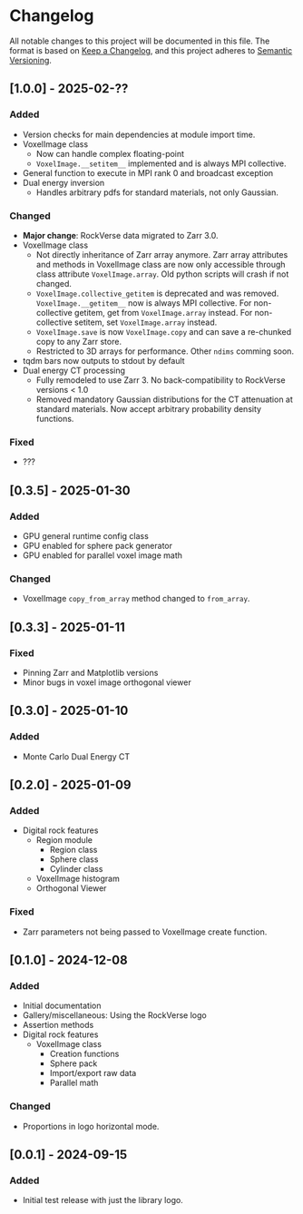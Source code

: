# Changelog

All notable changes to this project will be documented in this file.
The format is based on [Keep a Changelog](https://keepachangelog.com/en/1.0.0/),
and this project adheres to [Semantic Versioning](https://semver.org/spec/v2.0.0.html).

## [1.0.0] - 2025-02-??
### Added
- Version checks for main dependencies at module import time.
- VoxelImage class
  - Now can handle complex floating-point
  - ``VoxelImage.__setitem__`` implemented and is always MPI collective.
- General function to execute in MPI rank 0 and broadcast exception
- Dual energy inversion
  - Handles arbitrary pdfs for standard materials, not only Gaussian.

### Changed
- **Major change**: RockVerse data migrated to Zarr 3.0.
- VoxelImage class
  - Not directly inheritance of Zarr array anymore.
    Zarr array attributes and methods in VoxelImage class are now only
    accessible through class attribute ``VoxelImage.array``.
    Old python scripts will crash if not changed.
  - ``VoxelImage.collective_getitem`` is deprecated and was removed.
    ``VoxelImage.__getitem__`` now is always MPI collective. For non-collective
    getitem, get from ``VoxelImage.array`` instead.
    For non-collective setitem, set ``VoxelImage.array`` instead.
  - ``VoxelImage.save`` is now ``VoxelImage.copy`` and can save a re-chunked
    copy to any Zarr store.
  - Restricted to 3D arrays for performance. Other ``ndims`` comming soon.
- tqdm bars now outputs to stdout by default
- Dual energy CT processing
  - Fully remodeled to use Zarr 3. No back-compatibility to RockVerse versions < 1.0
  - Removed mandatory Gaussian distributions for the CT attenuation at standard
    materials. Now accept arbitrary probability density functions.

### Fixed
- ???

## [0.3.5] - 2025-01-30
### Added
- GPU general runtime config class
- GPU enabled for sphere pack generator
- GPU enabled for parallel voxel image math

### Changed
- VoxelImage ``copy_from_array`` method changed to ``from_array``.

## [0.3.3] - 2025-01-11

### Fixed
- Pinning Zarr and Matplotlib versions
- Minor bugs in voxel image orthogonal viewer

## [0.3.0] - 2025-01-10
### Added
- Monte Carlo Dual Energy CT


## [0.2.0] - 2025-01-09
### Added
- Digital rock features
    - Region module
        - Region class
        - Sphere class
        - Cylinder class
    - VoxelImage histogram
    - Orthogonal Viewer


### Fixed
- Zarr parameters not being passed to VoxelImage create function.


## [0.1.0] - 2024-12-08
### Added
- Initial documentation
- Gallery/miscellaneous: Using the RockVerse logo
- Assertion methods
- Digital rock features
    - VoxelImage class
        - Creation functions
        - Sphere pack
        - Import/export raw data
        - Parallel math

### Changed
- Proportions in logo horizontal mode.


## [0.0.1] - 2024-09-15
### Added
- Initial test release with just the library logo.
